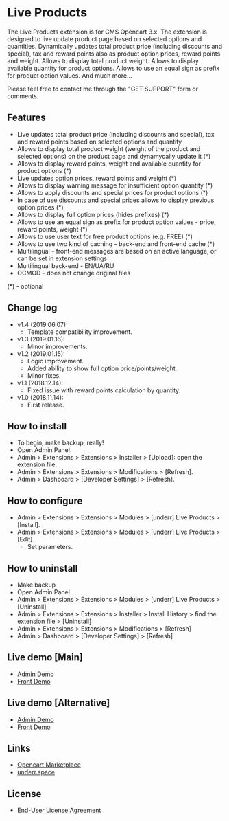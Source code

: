 # Live Products
The Live Products extension is for CMS Opencart 3.x. The extension is designed to live update product page based on selected options and quantities. Dynamically updates total product price (including discounts and special), tax and reward points also as product option prices, reward points and weight. Allows to display total product weight. Allows to display available quantity for product options. Allows to use an equal sign as prefix for product option values. And much more...

Please feel free to contact me through the "GET SUPPORT" form or comments.

## Features
* Live updates total product price (including discounts and special), tax and reward points based on selected options and quantity
* Allows to display total product weight (weight of the product and selected options) on the product page and dynamycally update it (*)
* Allows to display reward points, weight and available quantity for product options (*)
* Live updates option prices, reward points and weight (*)
* Allows to display warning message for insufficient option quantity (*)
* Allows to apply discounts and special prices for product options (*)
* In case of use discounts and special prices allows to display previous option prices (*)
* Allows to display full option prices (hides prefixes) (*)
* Allows to use an equal sign as prefix for product option values - price, reward points, weight (*)
* Allows to use user text for free product options (e.g. FREE) (*)
* Allows to use two kind of caching -  back-end and front-end cache (*)
* Multilingual - front-end messages are based on an active language, or can be set in extension settings
* Multilingual back-end - EN/UA/RU
* OCMOD - does not change original files

(*) - optional

## Change log
* v1.4 (2019.06.07):
    * Template compatibility improvement.
* v1.3 (2019.01.16):
    * Minor improvements.
* v1.2 (2019.01.15):
    * Logic improvement.
    * Added ability to show full option price/points/weight.
    * Minor fixes.
* v1.1 (2018.12.14):
    * Fixed issue with reward points calculation by quantity.
* v1.0 (2018.11.14):
    * First release.

## How to install
* To begin, make backup, really!
* Open Admin Panel.
* Admin > Extensions > Extensions > Installer > [Upload]: open the extension file.
* Admin > Extensions > Extensions > Modifications > [Refresh].
* Admin > Dashboard > [Developer Settings] > [Refresh].

## How to configure
* Admin > Extensions > Extensions > Modules > [underr] Live Products > [Install].
* Admin > Extensions > Extensions > Modules > [underr] Live Products > [Edit].
    * Set parameters.

## How to uninstall
* Make backup
* Open Admin Panel
* Admin > Extensions > Extensions > Modules > [underr] Live Products > [Uninstall]
* Admin > Extensions > Extensions > Installer > Install History > find the extension file > [Uninstall]
* Admin > Extensions > Extensions > Modifications > [Refresh]
* Admin > Dashboard > [Developer Settings] > [Refresh]

## Live demo [Main]
* [Admin Demo](http://ocmod.freevar.com/oc3020/b/admin/index.php?route=extension/module/live_products)
* [Front Demo](http://ocmod.freevar.com/oc3020/b)

## Live demo [Alternative]
* [Admin Demo](https://oc3020.underr.thats.im/b/admin/index.php?route=extension/module/live_products)
* [Front Demo](https://oc3020.underr.thats.im/b)

## Links
* [Opencart Marketplace](https://www.opencart.com/index.php?route=marketplace/extension/info&extension_id=35460)
* [underr.space](https://underr.space/notes/projects/project-013.html)

## License
* [End-User License Agreement](https://raw.githubusercontent.com/underr-ua/ocmod3-live-products/master/EULA.txt)

